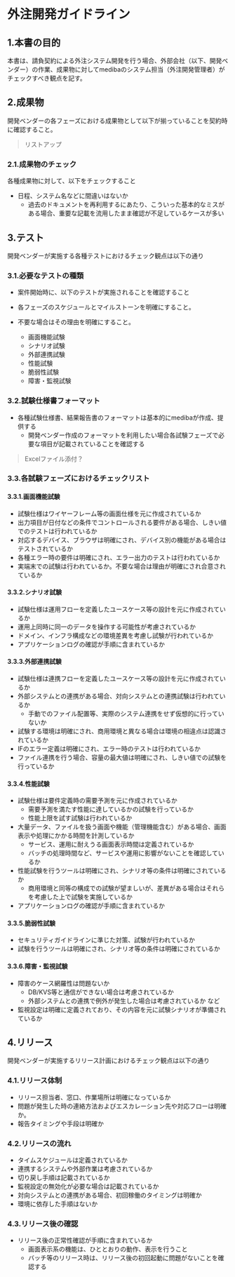 # 外注開発ガイドライン

## 1.本書の目的
本書は、請負契約による外注システム開発を行う場合、外部会社（以下、開発ベンダー）の作業、成果物に対してmedibaのシステム担当（外注開発管理者）がチェックすべき観点を記す。

## 2.成果物
開発ベンダーの各フェーズにおける成果物として以下が揃っていることを契約時に確認すること。

> リストアップ

### 2.1.成果物のチェック
各種成果物に対して、以下をチェックすること
* 日程、システム名などに間違いはないか
    * 過去のドキュメントを再利用するにあたり、こういった基本的なミスがある場合、重要な記載を流用したまま確認が不足しているケースが多い

## 3.テスト
開発ベンダーが実施する各種テストにおけるチェック観点は以下の通り

### 3.1.必要なテストの種類
* 案件開始時に、以下のテストが実施されることを確認すること
* 各フェーズのスケジュールとマイルストーンを明確にすること。
* 不要な場合はその理由を明確にすること。

  * 画面機能試験
  * シナリオ試験
  * 外部連携試験
  * 性能試験
  * 脆弱性試験
  * 障害・監視試験

### 3.2.試験仕様書フォーマット

* 各種試験仕様書、結果報告書のフォーマットは基本的にmedibaが作成、提供する
    * 開発ベンダー作成のフォーマットを利用したい場合各試験フェーズで必要な項目が記載されていることを確認する
    
> Excelファイル添付？

### 3.3.各試験フェーズにおけるチェックリスト

#### 3.3.1.画面機能試験

* 試験仕様はワイヤーフレーム等の画面仕様を元に作成されているか
* 出力項目が日付などの条件でコントロールされる要件がある場合、しきい値でのテストは行われているか
* 対応するデバイス、ブラウザは明確にされ、デバイス別の機能がある場合はテストされているか
* 各種エラー時の要件は明確にされ、エラー出力のテストは行われているか
* 実端末での試験は行われているか。不要な場合は理由が明確にされ合意されているか

#### 3.3.2.シナリオ試験

* 試験仕様は運用フローを定義したユースケース等の設計を元に作成されているか
* 運用上同時に同一のデータを操作する可能性が考慮されているか
* ドメイン、インフラ構成などの環境差異を考慮し試験が行われているか
* アプリケーションログの確認が手順に含まれているか

#### 3.3.3.外部連携試験

* 試験仕様は連携フローを定義したユースケース等の設計を元に作成されているか
* 外部システムとの連携がある場合、対向システムとの連携試験は行われているか
    * 手動でのファイル配置等、実際のシステム連携をせず仮想的に行っていないか
* 試験する環境は明確にされ、商用環境と異なる場合は環境の相違点は認識されているか
* IFのエラー定義は明確にされ、エラー時のテストは行われているか
* ファイル連携を行う場合、容量の最大値は明確にされ、しきい値での試験を行っているか

#### 3.3.4.性能試験

* 試験仕様は要件定義時の需要予測を元に作成されているか
    * 需要予測を満たす性能に達しているかの試験を行っているか
    * 性能上限を試す試験は行われているか
* 大量データ、ファイルを扱う画面や機能（管理機能含む）がある場合、画面表示や処理にかかる時間を計測しているか
    * サービス、運用に耐えうる画面表示時間は定義されているか
    * バッチの処理時間など、サービスや運用に影響がないことを確認しているか
* 性能試験を行うツールは明確にされ、シナリオ等の条件は明確にされているか
    * 商用環境と同等の構成での試験が望ましいが、差異がある場合はそれらを考慮した上で試験を実施しているか
* アプリケーションログの確認が手順に含まれているか
 
#### 3.3.5.脆弱性試験

* セキュリティガイドラインに準じた対策、試験が行われているか
* 試験を行うツールは明確にされ、シナリオ等の条件は明確にされているか

#### 3.3.6.障害・監視試験

* 障害のケース網羅性は問題ないか
  * DB/KVS等と通信ができない場合は考慮されているか
  * 外部システムとの連携で例外が発生した場合は考慮されているか など
* 監視設定は明確に定義されており、その内容を元に試験シナリオが準備されているか

## 4.リリース
開発ベンダーが実施するリリース計画におけるチェック観点は以下の通り

### 4.1.リリース体制
- リリース担当者、窓口、作業場所は明確になっているか
- 問題が発生した時の連絡方法およびエスカレーション先や対応フローは明確か。
- 報告タイミングや手段は明確か

### 4.2.リリースの流れ
- タイムスケジュールは定義されているか
- 連携するシステムや外部作業は考慮されているか
- 切り戻し手順は記載されているか
- 監視設定の無効化が必要な場合は記載されているか
- 対向システムとの連携がある場合、初回稼働のタイミングは明確か
- 環境に依存した手順はないか

### 4.3.リリース後の確認
* リリース後の正常性確認が手順に含まれているか
  * 画面表示系の機能は、ひととおりの動作、表示を行うこと
  * バッチ等のリリース時は、リリース後の初回起動に問題がないことを確認する
